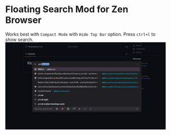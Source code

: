 # Floating Search Mod for Zen Browser
Works best with `Compact Mode` with `Hide Top Bar` option.
Press `ctrl+l` to show search.
![Demo Image](./demo.png)
